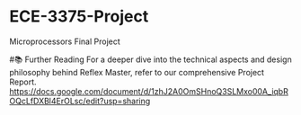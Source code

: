 # ECE-3375-Project
Microprocessors Final Project

#📚 Further Reading
For a deeper dive into the technical aspects and design philosophy behind Reflex Master, refer to our comprehensive Project Report.
https://docs.google.com/document/d/1zhJ2A0OmSHnoQ3SLMxo00A_iqbROQcLfDXBl4ErOLsc/edit?usp=sharing
